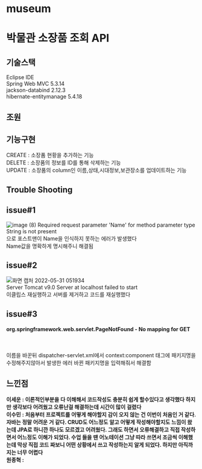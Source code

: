 # museum
# 박물관 소장품 조회 API

## 기술스택
Eclipse IDE<br>
Spring Web MVC 5.3.14<br>
jackson-databind 2.12.3<br>
hibernate-entitymanage 5.4.18<br>


## 조원



## 기능구현
CREATE : 소장품 현황을 추가하는 기능<br>
DELETE : 소장품의 정보를 ID를 통해 삭제하는 기능<br>
UPDATE : 소장품의 column인 이름,상태,시대정보,보관장소를 업데이트하는 기능<br>




## Trouble Shooting
<h2>issue#1</h2>

![image (8)](https://user-images.githubusercontent.com/92356170/171056286-06b12748-33d1-4060-9b3b-44397e46f89a.png)
Required request parameter 'Name' for method parameter type String is not present<br>
으로 포스트맨이 Name을 인식하지 못하는 에러가 발생했다<br>
Name값을 명확하게 명시해주니 해결됨<br>

<h2>issue#2</h2>

![화면 캡처 2022-05-31 051934](https://user-images.githubusercontent.com/92356170/171056083-4c9817b5-4dbd-437b-9067-db44cbe74a5c.png)<br>
Server Tomcat v9.0 Server at localhost failed to start<br>
이클립스 재실행하고 서버를 제거하고 코드를 재실행했다<br>

<h2>issue#3</h2>
<h4>org.springframework.web.servlet.PageNotFound - No mapping for GET</h4><br>

이름을 바꾼뒤 dispatcher-servlet.xml에서 context:component 태그에 패키지명을 수정해주지않아서 발생한 에러 바뀐 패키지명을 입력해줘서 해결함<br>



## 느낀점 

<strong> 이세운 : 이론적인부분을 다 이해해서 코드작성도 충분히 쉽게 할수있다고 생각했다 하지만 생각보다 어려웠고 오류난걸 해결하는데 시간이 많이 걸렸다 </strong><br>
<strong> 이수민 : 처음부터 프로젝트를 어떻게 해야할지 감이 오지 않는 건 이번이 처음인 거 같다. 자바는 정말 어려운 거 같다. CRUD도 어느정도 알고 어떻게 작성해야할지도 느낌이 왔는데 JPA로 하니깐 하나도 모르겠고 어려웠다. 그래도 하면서 오류해결하고 직접 작성하면서 어느정도 이해가 되었다. 수업 들을 땐 어노테이션 그냥 따라 쓰면서 조금씩 이해했는데 막상 직접 코드 짜보니 어떤 상황에서 쓰고 작성하는지 알게 되었다. 하지만 아직까지는 너무 어렵다 </strong><br>
<strong> 원종혁 :  </strong><br>

